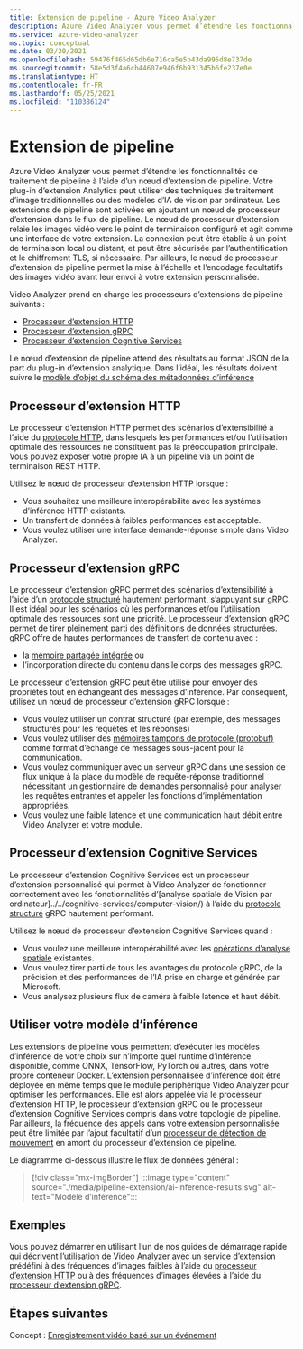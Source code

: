 ```yaml
---
title: Extension de pipeline - Azure Video Analyzer
description: Azure Video Analyzer vous permet d’étendre les fonctionnalités de traitement de pipeline à l’aide d’un nœud d’extension de pipeline. Cet article décrit le nœud d’extension de pipeline.
ms.service: azure-video-analyzer
ms.topic: conceptual
ms.date: 03/30/2021
ms.openlocfilehash: 59476f465d65db6e716ca5e5b43da995d8e737de
ms.sourcegitcommit: 58e5d3f4a6cb44607e946f6b931345b6fe237e0e
ms.translationtype: HT
ms.contentlocale: fr-FR
ms.lasthandoff: 05/25/2021
ms.locfileid: "110386124"
---
```

# <a name="pipeline-extension"></a>Extension de pipeline

Azure Video Analyzer vous permet d’étendre les fonctionnalités de traitement de pipeline à l’aide d’un nœud d’extension de pipeline. Votre plug-in d’extension Analytics peut utiliser des techniques de traitement d’image traditionnelles ou des modèles d’IA de vision par ordinateur. Les extensions de pipeline sont activées en ajoutant un nœud de processeur d’extension dans le flux de pipeline. Le nœud de processeur d’extension relaie les images vidéo vers le point de terminaison configuré et agit comme une interface de votre extension. La connexion peut être établie à un point de terminaison local ou distant, et peut être sécurisée par l’authentification et le chiffrement TLS, si nécessaire. Par ailleurs, le nœud de processeur d’extension de pipeline permet la mise à l’échelle et l’encodage facultatifs des images vidéo avant leur envoi à votre extension personnalisée.

Video Analyzer prend en charge les processeurs d’extensions de pipeline suivants :

* [Processeur d’extension HTTP](pipeline.md#http-extension-processor) 
* [Processeur d’extension gRPC](pipeline.md#grpc-extension-processor)
* [Processeur d’extension Cognitive Services](pipeline.md#cognitive-services-extension-processor) 
    
Le nœud d’extension de pipeline attend des résultats au format JSON de la part du plug-in d’extension analytique. Dans l’idéal, les résultats doivent suivre le [modèle d’objet du schéma des métadonnées d’inférence](inference-metadata-schema.md)

## <a name="http-extension-processor"></a>Processeur d’extension HTTP

Le processeur d’extension HTTP permet des scénarios d’extensibilité à l’aide du [protocole HTTP](http-extension-protocol.md), dans lesquels les performances et/ou l’utilisation optimale des ressources ne constituent pas la préoccupation principale. Vous pouvez exposer votre propre IA à un pipeline via un point de terminaison REST HTTP.

Utilisez le nœud de processeur d’extension HTTP lorsque :

* Vous souhaitez une meilleure interopérabilité avec les systèmes d’inférence HTTP existants.
* Un transfert de données à faibles performances est acceptable.
* Vous voulez utiliser une interface demande-réponse simple dans Video Analyzer.

## <a name="grpc-extension-processor"></a>Processeur d’extension gRPC

Le processeur d’extension gRPC permet des scénarios d’extensibilité à l’aide d’un [protocole structuré](grpc-extension-protocol.md) hautement performant, s’appuyant sur gRPC. Il est idéal pour les scénarios où les performances et/ou l’utilisation optimale des ressources sont une priorité. Le processeur d’extension gRPC permet de tirer pleinement parti des définitions de données structurées. gRPC offre de hautes performances de transfert de contenu avec :

* la [mémoire partagée intégrée](https://en.wikipedia.org/wiki/Shared_memory) ou
* l’incorporation directe du contenu dans le corps des messages gRPC.

Le processeur d’extension gRPC peut être utilisé pour envoyer des propriétés tout en échangeant des messages d’inférence. Par conséquent, utilisez un nœud de processeur d’extension gRPC lorsque :

* Vous voulez utiliser un contrat structuré (par exemple, des messages structurés pour les requêtes et les réponses)
* Vous voulez utiliser des [mémoires tampons de protocole (protobuf)](https://developers.google.com/protocol-buffers) comme format d’échange de messages sous-jacent pour la communication.
* Vous voulez communiquer avec un serveur gRPC dans une session de flux unique à la place du modèle de requête-réponse traditionnel nécessitant un gestionnaire de demandes personnalisé pour analyser les requêtes entrantes et appeler les fonctions d’implémentation appropriées.
* Vous voulez une faible latence et une communication haut débit entre Video Analyzer et votre module.

## <a name="cognitive-services-extension-processor"></a>Processeur d’extension Cognitive Services

Le processeur d’extension Cognitive Services est un processeur d’extension personnalisé qui permet à Video Analyzer de fonctionner correctement avec les fonctionnalités d’[analyse spatiale de Vision par ordinateur]../../cognitive-services/computer-vision/) à l’aide du [protocole structuré](grpc-extension-protocol.md) gRPC hautement performant. 

Utilisez le nœud de processeur d’extension Cognitive Services quand :

* Vous voulez une meilleure interopérabilité avec les [opérations d’analyse spatiale](../../cognitive-services/computer-vision/intro-to-spatial-analysis-public-preview.md) existantes.
* Vous voulez tirer parti de tous les avantages du protocole gRPC, de la précision et des performances de l’IA prise en charge et générée par Microsoft.
* Vous analysez plusieurs flux de caméra à faible latence et haut débit.

## <a name="use-your-inferencing-model"></a>Utiliser votre modèle d’inférence

Les extensions de pipeline vous permettent d’exécuter les modèles d’inférence de votre choix sur n’importe quel runtime d’inférence disponible, comme ONNX, TensorFlow, PyTorch ou autres, dans votre propre conteneur Docker. L’extension personnalisée d’inférence doit être déployée en même temps que le module périphérique Video Analyzer pour optimiser les performances. Elle est alors appelée via le processeur d’extension HTTP, le processeur d’extension gRPC ou le processeur d’extension Cognitive Services compris dans votre topologie de pipeline. Par ailleurs, la fréquence des appels dans votre extension personnalisée peut être limitée par l’ajout facultatif d’un [processeur de détection de mouvement](pipeline.md#motion-detection-processor) en amont du processeur d’extension de pipeline.

Le diagramme ci-dessous illustre le flux de données général :

> [!div class="mx-imgBorder"]
> :::image type="content" source="./media/pipeline-extension/ai-inference-results.svg" alt-text="Modèle d’inférence":::
 
## <a name="samples"></a>Exemples

Vous pouvez démarrer en utilisant l’un de nos guides de démarrage rapide qui décrivent l’utilisation de Video Analyzer avec un service d’extension prédéfini à des fréquences d’images faibles à l’aide du [processeur d’extension HTTP](pipeline.md#http-extension-processor) ou à des fréquences d’images élevées à l’aide du [processeur d’extension gRPC](pipeline.md#grpc-extension-processor).


## <a name="next-steps"></a>Étapes suivantes 

Concept : [Enregistrement vidéo basé sur un événement](event-based-video-recording-concept.md)

